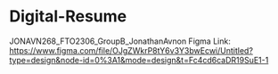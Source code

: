 # Digital-Resume
 JONAVN268_FTO2306_GroupB_JonathanAvnon
 Figma Link:
 https://www.figma.com/file/OJgZWkrP8tY6v3Y3bwEcwi/Untitled?type=design&node-id=0%3A1&mode=design&t=Fc4cd6caDR19SuE1-1

 

